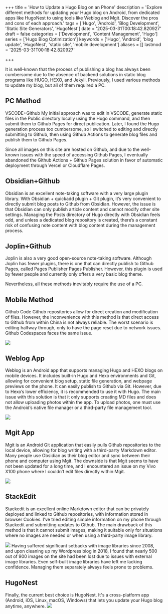 +++
title = 'How to Update a Hugo Blog on an  Phone'
description = 'Explore different methods for updating your Hugo blog on Android, from dedicated apps like HugoNest to using tools like Weblog and Mgit.  Discover the pros and cons of each approach.'
tags = ['Hugo', 'Android', 'Blog Development', 'Static Site Generators', 'HugoNest']
date = '2025-03-31T00:18:42.820927'
draft = false
categories = ['Development', 'Content Management', 'Hugo']
series = ['Hugo Blog Optimization']
keywords = ['Hugo', 'Android', 'blog update', 'HugoNest', 'static site', 'mobile development']
aliases = []
lastmod = '2025-03-31T00:18:42.820927'

+++

It is well-known that the process of publishing a blog has always been cumbersome due to the absence of backend solutions in static blog programs like HUGO, HEXO, and Jekyll. Previously, I used various methods to update my blog, but all of them required a PC.

## PC Method
VSCODE+Github
My initial approach was to edit in VSCODE, generate static files in the Public directory locally using the Hugo command, and then submit them to Github Pages for direct publication. Later, I found the Hugo generation process too cumbersome, so I switched to editing and directly submitting to Github, then using Github Actions to generate blog files and publish them to Github Pages.

Since all images on this site are hosted on Github, and due to the well-known issues with the speed of accessing Github Pages, I eventually abandoned the Github Actions + Github Pages solution in favor of automatic deployment through Vercel or Cloudflare Pages.

## Obsidian+Github
Obsidian is an excellent note-taking software with a very large plugin library. With Obsidian + quickadd plugin + Git plugin, it’s very convenient to directly submit blog posts to Github from Obsidian. However, the issue is that Obsidian can only publish article content and cannot modify other site settings. Managing the Posts directory of Hugo directly with Obsidian feels odd, and unless a dedicated blog repository is created, there’s a constant risk of confusing note content with blog content during the management process.

## Joplin+Github
Joplin is also a very good open-source note-taking software. Although Joplin has fewer plugins, there is one that can directly publish to Github Pages, called Pages Publisher Pages Publisher. However, this plugin is used by fewer people and currently only offers a very basic blog theme.

Nevertheless, all these methods inevitably require the use of a PC.

## Mobile Method
Github Code
Github repositories allow for direct creation and modification of files. However, the inconvenience with this method is that direct access to Github from within China is not always reliable. The worst scenario is editing halfway through, only to have the page reset due to network issues. Github Codespaces faces the same issue.

![](a.png)

## Weblog App
Weblog is an Android app that supports managing Hugo and HEXO blogs on mobile devices. It includes built-in Hugo and Hexo environments and Git, allowing for convenient blog setup, static file generation, and webpage previews on the phone. It can easily publish to Github via Git. However, due to Hexo’s lower efficiency, it is recommended to use it with Hugo. The main issue with this solution is that it only supports creating MD files and does not allow uploading photos within the app. To upload photos, one must use the Android’s native file manager or a third-party file management tool.

![](b.jpg)


## Mgit App
Mgit is an Android Git application that easily pulls Github repositories to the local device, allowing for blog writing with a third-party Markdown editor. Many people use Obsidian as their blog editor and sync between their phone and computer using Mgit. The downside is that Mgit seems to have not been updated for a long time, and I encountered an issue on my Vivo X100 phone where I couldn’t edit files directly within Mgit.

![](c.jpg)


## StackEdit
Stackedit is an excellent online Markdown editor that can be privately deployed and linked to Github repositories, with information stored in browser Cookies. I’ve tried editing simple information on my phone through Stackedit and submitting updates to Github. The main drawback of this method is that it cannot submit images, making it suitable only for situations where no images are needed or when using a third-party image library.

![](d.png)
Having suffered significant setbacks with image libraries since 2008, and upon cleaning up my Wordpress blog in 2018, I found that nearly 500 out of 900 images on the site had been lost due to issues with external image libraries. Even self-built image libraries have left me lacking confidence. Managing them separately always feels prone to problems.

## HugoNest
Finally, the current best choice is HugoNest. It's a cross-platform app (Android, iOS, Linux, macOS, Windows) that lets you update your Hugo blog anytime, anywhere. 
![](https://hugonest.github.io/static/media/dashboard.png)
